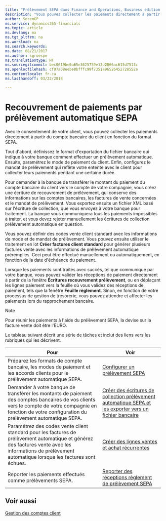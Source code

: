 ```yaml
---
title: "Prélèvement SEPA dans Finance and Operations, Business edition | Microsoft Docs"
description: "Vous pouvez collecter les paiements directement à partir du compte bancaire du client en fonction du format SEPA."
author: SorenGP
ms.service: dynamics365-financials
ms.topic: article
ms.devlang: na
ms.tgt_pltfrm: na
ms.workload: na
ms.search.keywords: 
ms.date: 08/21/2017
ms.author: sgroespe
ms.translationtype: HT
ms.sourcegitcommit: bec0619be0a65e3625759e13d2866ac615d7513c
ms.openlocfilehash: cf07a08eebe8bfffc99f7351a96526452728552e
ms.contentlocale: fr-ca
ms.lasthandoff: 03/22/2018

---
```

# <a name="collecting-payments-with-sepa-direct-debit"></a>Recouvrement de paiements par prélèvement automatique SEPA
Avec le consentement de votre client, vous pouvez collecter les paiements directement à partir du compte bancaire du client en fonction du format SEPA.  

 Tout d'abord, définissez le format d'exportation du fichier bancaire qui indique à votre banque comment effectuer un prélèvement automatique. Ensuite, paramétrez le mode de paiement du client. Enfin, configurez le mandat de prélèvement qui reflète votre entente avec le client pour collecter leurs paiements pendant une certaine durée.  

 Pour demander à la banque de transférer le montant du paiement du compte bancaire du client vers le compte de votre compagnie, vous créez une écriture de recouvrement de prélèvement, qui conserve des informations sur les comptes bancaires, les factures de vente concernées et le mandat de prélèvement. Vous exportez ensuite un fichier XML basé sur l'écriture de collection, que vous envoyez à votre banque pour traitement. La banque vous communiquera tous les paiements impossibles à traiter, et vous devez rejeter manuellement les écritures de collection prélèvement automatique en question.  

 Vous pouvez définir des codes vente client standard avec les informations de mode et de mandat de prélèvement. Vous pouvez ensuite utiliser le traitement en lot **Créer factures client standard** pour générer plusieurs factures vente avec les informations de prélèvement automatique préremplies. Ceci peut être effectué manuellement ou automatiquement, en fonction de la date d'échéance du paiement.  

 Lorsque les paiements sont traités avec succès, tel que communiqué par votre banque, vous pouvez valider les réceptions de paiement directement à partir de la fenêtre **Écritures recouvrement prélèvement**, ou en déplaçant les lignes paiement vers la feuille où vous validez des réceptions de paiement, tels que la fenêtre **Feuille règlement**. Sinon, en fonction de votre processus de gestion de trésorerie, vous pouvez attendre et affecter les paiements lors du rapprochement bancaire.  

> [!NOTE]  
>  Pour réunir les paiements à l'aide du prélèvement SEPA, la devise sur la facture vente doit être l'EURO.  

 Le tableau suivant décrit une série de tâches et inclut des liens vers les rubriques qui les décrivent.   

|**Pour**|**Voir**|  
|------------|-------------|  
|Préparez les formats de compte bancaire, les modes de paiement et les accords clients pour le prélèvement automatique SEPA.|[Configurer un prélèvement SEPA](finance-how-to-set-up-sepa-direct-debit.md)|  
|Demander à votre banque de transférer les montants de paiement des comptes bancaires de vos clients vers le compte de votre compagnie en fonction de votre configuration du prélèvement automatique SEPA.|[Créer des écritures de collection prélèvement automatique SEPA et les exporter vers un fichier bancaire](finance-how-create-sepa-direct-debit-collection-entries-export-bank-file.md)|  
|Paramétrez des codes vente client standard pour les factures de prélèvement automatique et générez des factures vente avec les informations de prélèvement automatique lorsque les factures sont échues.|[Créer des lignes ventes et achat récurrentes](sales-how-work-standard-lines.md)|  
|Reporter les paiements effectués comme prélèvements SEPA.|[Reporter des réceptions règlement de prélèvement SEPA](finance-how-to-post-sepa-direct-debit-payment-receipts.md)|  

## <a name="see-also"></a>Voir aussi  
[Gestion des comptes client](receivables-manage-receivables.md)

